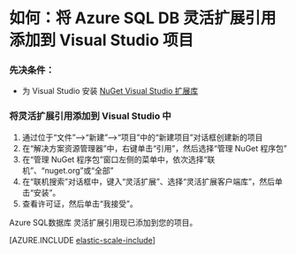 <properties title="将 Azure SQL DB 灵活扩展引用添加到 Visual Studio 项目" pageTitle="将 Azure SQL DB 灵活扩展引用添加到 Visual Studio 项目" description="如何使用 Nuget 将灵活扩展 API 的 .NET 引用添加到 Visual Studio 项目。" metaKeywords="Azure SQL数据库, elastic scale, Nuget references" services="sql-database" documentationCenter="" manager="jhubbard" authors="sidneyh@microsoft.com"/>

<tags ms.service="sql-database" ms.workload="sql-database" ms.tgt_pltfrm="na" ms.devlang="na" ms.topic="article" ms.date="10/02/2014" ms.author="sidneyh"></tags>

# 如何：将 Azure SQL DB 灵活扩展引用添加到 Visual Studio 项目

### 先决条件：

-   为 Visual Studio 安装 [NuGet Visual Studio 扩展库][NuGet Visual Studio 扩展库]

### 将灵活扩展引用添加到 Visual Studio 中

1.  通过位于“文件”--\>“新建”--\>“项目”中的“新建项目”对话框创建新的项目
2.  在“解决方案资源管理器”中，右键单击“引用”，然后选择“管理 NuGet 程序包”
3.  在“管理 NuGet 程序包”窗口左侧的菜单中，依次选择“联机”、“nuget.org”或“全部”
4.  在“联机搜索”对话框中，键入“灵活扩展”、选择“灵活扩展客户端库”，然后单击“安装”。
5.  查看许可证，然后单击“我接受”。

Azure SQL数据库 灵活扩展引用现已添加到您的项目。

[AZURE.INCLUDE [elastic-scale-include](../includes/elastic-scale-include.md)]

  [NuGet Visual Studio 扩展库]: http://docs.nuget.org/docs/start-here/installing-nuget
